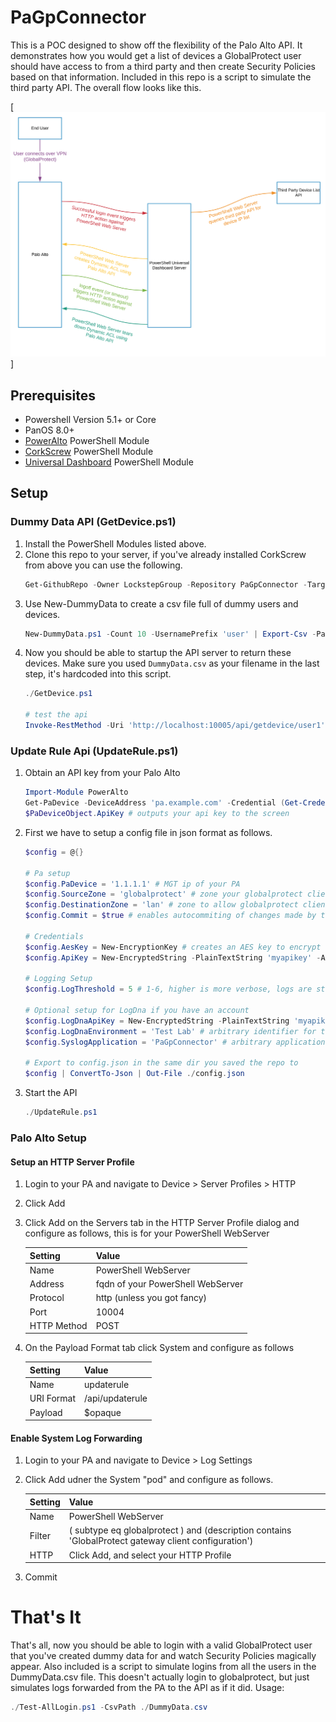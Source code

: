 # PaGpConnector

This is a POC designed to show off the flexibility of the Palo Alto API. It demonstrates how you would get a list of devices a GlobalProtect user should have access to from a third party and then create Security Policies based on that information. Included in this repo is a script to simulate the third party API. The overall flow looks like this.


[![workflow](https://github.com/LockstepGroup/PaGpConnector/raw/master/PaGpConnector.svg?sanitize=true)]

## Prerequisites

* Powershell Version 5.1+ or Core
* PanOS 8.0+
* [PowerAlto](https://www.poweralto.com) PowerShell Module
* [CorkScrew](https://github.com/LockstepGroup/CorkScrew) PowerShell Module
* [Universal Dashboard](https://github.com/ironmansoftware/universal-dashboard) PowerShell Module

## Setup

### Dummy Data API (GetDevice.ps1)

1. Install the PowerShell Modules listed above.
2. Clone this repo to your server, if you've already installed CorkScrew from above you can use the following.
    ```powershell
    Get-GithubRepo -Owner LockstepGroup -Repository PaGpConnector -TargetPath "c:\my\path"
    ```
3. Use New-DummyData to create a csv file full of dummy users and devices.
    ```powershell
    New-DummyData.ps1 -Count 10 -UsernamePrefix 'user' | Export-Csv -Path "./DummyData.csv"
    ```
4. Now you should be able to startup the API server to return these devices.  Make sure you used `DummyData.csv` as your filename in the last step, it's hardcoded into this script.
    ```powershell
    ./GetDevice.ps1

    # test the api
    Invoke-RestMethod -Uri 'http://localhost:10005/api/getdevice/user1'
    ```

### Update Rule Api (UpdateRule.ps1)

1. Obtain an API key from your Palo Alto
    ```powershell
    Import-Module PowerAlto
    Get-PaDevice -DeviceAddress 'pa.example.com' -Credential (Get-Credential) # you'll be prompted for your PA Credentials
    $PaDeviceObject.ApiKey # outputs your api key to the screen
    ```
2. First we have to setup a config file in json format as follows.
    ```powershell
    $config = @{}

    # Pa setup
    $config.PaDevice = '1.1.1.1' # MGT ip of your PA
    $config.SourceZone = 'globalprotect' # zone your globalprotect clients are in
    $config.DestinationZone = 'lan' # zone to allow globalprotect clients to get to
    $config.Commit = $true # enables autocommiting of changes made by this api

    # Credentials
    $config.AesKey = New-EncryptionKey # creates an AES key to encrypt credentials with
    $config.ApiKey = New-EncryptedString -PlainTextString 'myapikey' -AesKey $config.AesKey # apikey for accessing PA

    # Logging Setup
    $config.LogThreshold = 5 # 1-6, higher is more verbose, logs are stored to updaterule.log in script dir

    # Optional setup for LogDna if you have an account
    $config.LogDnaApiKey = New-EncryptedString -PlainTextString 'myapikey' -AesKey $config.AesKey # apikey for LogDna
    $config.LogDnaEnvironment = 'Test Lab' # arbitrary identifier for these logs in LogDna
    $config.SyslogApplication = 'PaGpConnector' # arbitrary application field fir LogDna

    # Export to config.json in the same dir you saved the repo to
    $config | ConvertTo-Json | Out-File ./config.json
    ```
3. Start the API
    ```powershell
    ./UpdateRule.ps1
    ```

### Palo Alto Setup

#### Setup an HTTP Server Profile

1. Login to your PA and navigate to Device > Server Profiles > HTTP
2. Click Add
3. Click Add on the Servers tab in the HTTP Server Profile dialog and configure as follows, this is for your PowerShell WebServer

    | Setting | Value |
    |---|---|
    | Name | PowerShell WebServer |
    | Address | fqdn of your PowerShell WebServer |
    | Protocol | http (unless you got fancy) |
    | Port | 10004 |
    | HTTP Method | POST |

4. On the Payload Format tab click System and configure as follows

    | Setting | Value |
    |---|---|
    | Name | updaterule |
    | URI Format | /api/updaterule |
    | Payload | $opaque |

#### Enable System Log Forwarding

1. Login to your PA and navigate to Device > Log Settings
2. Click Add udner the System "pod" and configure as follows.

    | Setting | Value |
    |---|---|
    | Name | PowerShell WebServer |
    | Filter | ( subtype eq globalprotect ) and (description contains 'GlobalProtect gateway client configuration') |
    | HTTP | Click Add, and select your HTTP Profile |

3. Commit

# That's It

That's all, now you should be able to login with a valid GlobalProtect user that you've created dummy data for and watch Security Policies magically appear. Also included is a script to simulate logins from all the users in the DummyData.csv file. This doesn't actually login to globalprotect, but just simulates logs forwarded from the PA to the API as if it did. Usage:

```powershell
./Test-AllLogin.ps1 -CsvPath ./DummyData.csv
```